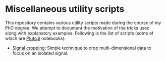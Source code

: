 # Miscellaneous utility scripts

This repository contains various utility scripts made during the course of my PhD degree. We attempt to document the motivation of the tricks used along with explanatory examples. Following is the list of scripts (some of which are [Pluto.jl](https://github.com/fonsp/Pluto.jl) notebooks):

- [Signal cropping:](./src/signal_crop.jl) Simple technique to crop multi-dimensional data to focus on an isolated signal.